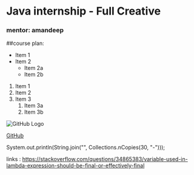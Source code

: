# Java internship - Full Creative

### mentor: amandeep

##course plan:
   
* Item 1
* Item 2
  * Item 2a
  * Item 2b
  
1. Item 1
1. Item 2
1. Item 3
   1. Item 3a
   1. Item 3b  
   
![GitHub Logo](/images/logo.png)

[GitHub](http://github.com)


System.out.println(String.join("", Collections.nCopies(30, "-")));


links : https://stackoverflow.com/questions/34865383/variable-used-in-lambda-expression-should-be-final-or-effectively-final